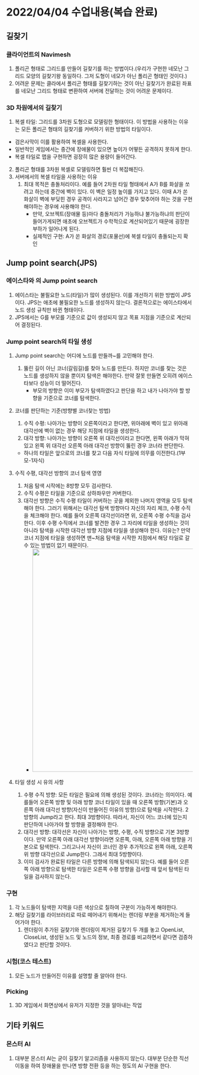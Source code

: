 # 2022/04/04 수업내용(복습 완료)
## 길찾기
### 클라이언트의 Navimesh
1. 폴리곤 형태로 그리드를 만들어 길찾기를 하는 방법이다.(우리가 구현한 네모난 그리드 모양의 길찾기왕 동일하다. 그저 도형이 네모가 아닌 폴리곤 형태인 것이다.)
2. 어려운 문제는 클라에서 폴리곤 형태를 길찾기하는 것이 아닌 길찾기가 완료된 좌표를 네모난 그리드 형태로 변환하여 서버에 전달하는 것이 어려운 문제이다.

### 3D 차원에서의 길찾기
1. 복셀 타일: 그리드를 3차원 도형으로 모델링한 형태이다. 이 방법을 사용하는 이유는 모든 폴리곤 형태의 길찾기를 커버하기 위한 방법의 타일이다.
  * 검은사막이 이를 활용하여 복셀을 사용한다.
  * 일반적인 게임에서는 중간에 장애물이 있으면 높이가 어떻든 공격하지 못하게 한다.
  * 복셀 타일로 맵을 구현하면 굉장히 많은 용량이 들어간다.
2. 폴리곤 형태를 3차원 복셀로 모델링하면 훨씬 더 복잡해진다.
3. 서버에서의 복셀 타일을 사용하는 이유
    1) 최대 목적은 충돌처리이다. 예를 들어 2차원 타일 형태에서 A가 B를 화살을 쏘려고 하는데 중간에 벽이 있다. 이 벽은 일정 높이를 가지고 있다. 이때 A가 쏜 화살이 벽에 부딪힌 경우 공격이 사라지고 넘어간 경우 맞추어야 하는 것을 구현해야하는 경우에 사용해야 한다.
        * 만약, 오브젝트(장애물 등)마다 충돌처리가 가능하냐 불가능하냐의 판단이 들어가게되면 애초에 오브젝트가 수학적으로 계산되어있기 때문에 굉장한 부하가 일어나게 된다.
        * 실제적인 구현: A가 쏜 화살의 경로(포물선)에 복셀 타일이 충돌되는지 확인

## Jump point search(JPS)
### 에이스타와 의 Jump point search
1. 에이스타는 불필요한 노드(타일)가 많이 생성된다. 이를 개선하기 위한 방법이 JPS이다. JPS는 애초에 불필요한 노드를 생성하지 않는다. 결론적으로는 에이스타에서 노드 생성 규칙만 바뀐 형태이다.
2. JPS에서는 G를 부모를 기준으로 값이 생성되지 않고 목표 지점을 기준으로 계산되어 결정된다.

### Jump point search의 타일 생성
1. Jump point search는 어디에 노드를 만들까~를 고민해야 한다.
    1) 뚫린 길이 아닌 코너(갈림길)를 찾아 노드를 만든다. 하지만 코너를 찾는 것은 노드를 생성하지 않을 뿐이지 탐색은 해야한다. 만약 잘못 만들면 오히려 에이스타보다 성능이 더 떨어진다.
        * 부모의 방향은 이미 부모가 탐색하였다고 판단을 하고 내가 나아가야 할 방향을 기준으로 코너를 탐색한다.
2. 코너를 판단하는 기준(방향별 코너찾는 방법)
    1) 수직 수평: 나아가는 방향이 오른쪽이라고 한다면, 위아래에 벽이 있고 위아래 대각선에 벽이 없는 경우 해당 지점에 타일을 생성한다.
    2) 대각 방향: 나아가는 방향이 오른쪽 위 대각선이라고 한다면, 왼쪽 아래가 막혀있고 왼쪽 위 대각선 오른쪽 아래 대각선 방향이 뚫린 경우 코너라 판단한다.
    * 하나의 타일은 앞으로의 코너를 찾고 다음 자식 타일에 의무를 이전한다.(1부모-1자식)
3. 수직 수평, 대각선 방향의 코너 탐색 영영
    1) 처음 탐색 시작에는 8방향 모두 검사한다.
    2) 수직 수평은 타일을 기준으로 상하좌우만 커버한다.
    3) 대각선 방향은 수직 수평 타일이 커버하는 곳을 제외한 나머지 영역을 모두 탐색해야 한다. 그러기 위해서는 대각선 탐색 방향마다 자신의 자리 체크, 수평 수직을 체크해야 한다. 예를 들어 오른쪽 대각선이라면 위, 오른쪽 수평 수직을 검사한다. 이후 수평 수직에서 코너를 발견한 경우 그 자리에 타일을 생성하는 것이 아니라 탐색을 시작한 대각선 방향 지점에 타일을 생성해야 한다. 이유는? 만약 코너 지점에 타일을 생성하면 맨~처음 탐색을 시작한 지점에서 해당 타일로 갈 수 있는 방법이 없기 때문이다.
        * <img width=600 src="https://user-images.githubusercontent.com/95362065/161749743-fc1a43d6-0b07-48cf-86cc-08ffbcfb74f7.png">

4. 타일 생성 시 유의 사항
    1) 수평 수직 방향: 모든 타일은 필요에 의해 생성된 것이다. 코너라는 의미이다. 예를들어 오른쪽 방향 및 아래 방향 코너 타일이 있을 때 오른쪽 방향(기본)과 오른쪽 아래 대각선 방향(자신이 만들어진 이유의 방향)으로 탐색을 시작한다. 2방향의 Jump라고 한다. 최대 3방향이다. 따라서, 자신이 어느 코너에 있는지 판단하여 나아가야 할 방향을 결정해야 한다.
    2) 대각선 방향: 대각선은 자신이 나아가는 방향, 수평, 수직 방향으로 기본 3방향이다. 만약 오른쪽 아래 대각선 방향이라면 오른쪽, 아래, 오른쪽 아래 방향을 기본으로 탐색한다. 그리고나서 자신이 코너인 경우 추가적으로 왼쪽 아래, 오른쪽 위 방향 대각선으로 Jump한다. 그래서 최대 5방향이다.
    3) 이미 검사가 완료된 타일은 다른 방향에 의해 탐색되지 않는다. 예를 들어 오른쪽 아래 방향으로 탐색한 타일은 오른쪽 수평 방향을 검사할 때 앞서 탐색된 타일을 검사하지 않는다.

### 구현
1. 각 노드들이 탐색한 지역을 다른 색상으로 칠하여 구분이 가능하게 해야한다.
2. 해당 길찾기를 라이브러리로 따로 떼어내기 위해서는 렌더링 부분을 제거하는게 들어가야 한다.
    1) 렌더링이 추가된 길찾기와 렌더링이 제거된 길찾기 두 개를 놓고 OpenList, CloseList, 생성된 노드 및 노드의 정보, 최종 경로를 비교하면서 같다면 검증하였다고 판단할 것이다. 

### 시험(코스 테스트)
1. 모든 노드가 만들어진 이유를 설명할 줄 알아야 한다.

### Picking
1. 3D 게임에서 화면상에서 유저가 지정한 것을 알아내는 작업

## 기타 키워드
### 몬스터 AI
1. 대부분 몬스터 AI는 굳이 길찾기 알고리즘을 사용하지 않는다. 대부분 단순한 직선이동을 하여 장애물을 만나면 방향 전환 등을 하는 정도의 AI 구현을 한다.
